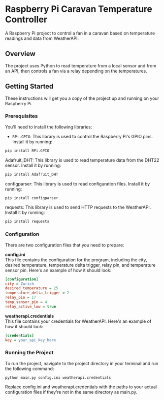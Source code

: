 # Raspberry Pi Caravan Temperature Controller

A Raspberry Pi project to control a fan in a caravan based on temperature readings and data from WeatherAPI.

## Overview

The project uses Python to read temperature from a local sensor and from an API, then controls a fan via a relay depending on the temperatures.

## Getting Started

These instructions will get you a copy of the project up and running on your Raspberry Pi.

### Prerequisites

You'll need to install the following libraries:

- `RPi.GPIO`: This library is used to control the Raspberry Pi's GPIO pins. Install it by running:

```bash
pip install RPi.GPIO
```

Adafruit_DHT: This library is used to read temperature data from the DHT22 sensor. Install it by running:
```bash
pip install Adafruit_DHT
```

configparser: This library is used to read configuration files. Install it by running:
```bash
pip install configparser
```

requests: This library is used to send HTTP requests to the WeatherAPI. Install it by running:
```bash
pip install requests
```

### Configuration
There are two configuration files that you need to prepare:

**config.ini**   
This file contains the configuration for the program, including the city, desired temperature, temperature delta trigger, relay pin, and temperature sensor pin. Here's an example of how it should look:

```ini
[configuration]
city = Zurich
desired_temperature = 25
temperature_delta_trigger = 2
relay_pin = 17
temp_sensor_pin = 4
relay_active_low = true
```

**weatherapi.credentials**    
This file contains your credentials for WeatherAPI. Here's an example of how it should look:
```ini
[credentials]
key = your_api_key_here
```

### Running the Project
To run the project, navigate to the project directory in your terminal and run the following command:
```
python main.py config.ini weatherapi.credentials
```
Replace config.ini and weatherapi.credentials with the paths to your actual configuration files if they're not in the same directory as main.py.
